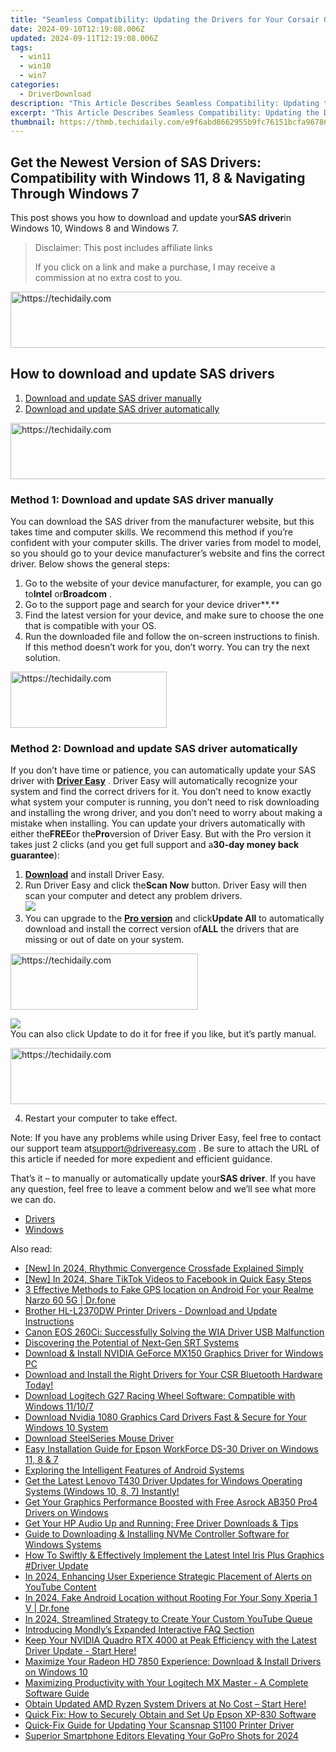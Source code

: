 ```yaml
---
title: "Seamless Compatibility: Updating the Drivers for Your Corsair Gaming Audio Equipment on Windows PCs"
date: 2024-09-10T12:19:08.006Z
updated: 2024-09-11T12:19:08.006Z
tags:
  - win11
  - win10
  - win7
categories:
  - DriverDownload
description: "This Article Describes Seamless Compatibility: Updating the Drivers for Your Corsair Gaming Audio Equipment on Windows PCs"
excerpt: "This Article Describes Seamless Compatibility: Updating the Drivers for Your Corsair Gaming Audio Equipment on Windows PCs"
thumbnail: https://thmb.techidaily.com/e9f6abd8662955b9fc76151bcfa96786be75ef68a255d5c3126b3ad30bf05b53.jpg
---
```


## Get the Newest Version of SAS Drivers: Compatibility with Windows 11, 8 & Navigating Through Windows 7

This post shows you how to download and update your**SAS driver**in Windows 10, Windows 8 and Windows 7.


>  Disclaimer: This post includes affiliate links
>
>  If you click on a link and make a purchase, I may receive a commission at no extra cost to you.
>







<!-- affiliate ads begin -->
<a href="https://unicoeye.pxf.io/c/5597632/2134246/18498" target="_top" id="2134246">
  <img src="//a.impactradius-go.com/display-ad/18498-2134246" border="0" alt="https://techidaily.com" width="728" height="90"/>
</a>
<img height="0" width="0" src="https://unicoeye.pxf.io/i/5597632/2134246/18498" style="position:absolute;visibility:hidden;" border="0" />
<!-- affiliate ads end -->




## How to download and update SAS drivers

1. [Download and update SAS driver manually](https://tools.techidaily.com/drivereasy/download/)
2. [Download and update SAS driver automatically](https://tools.techidaily.com/drivereasy/download/)





<!-- affiliate ads begin -->
<a href="https://ephamedtechinc.pxf.io/c/5597632/2126492/26400" target="_top" id="2126492">
  <img src="//a.impactradius-go.com/display-ad/26400-2126492" border="0" alt="https://techidaily.com" width="640" height="90"/>
</a>
<img height="0" width="0" src="https://ephamedtechinc.pxf.io/i/5597632/2126492/26400" style="position:absolute;visibility:hidden;" border="0" />
<!-- affiliate ads end -->




### Method 1: Download and update SAS driver manually

You can download the SAS driver from the manufacturer website, but this takes time and computer skills. We recommend this method if you’re confident with your computer skills. The driver varies from model to model, so you should go to your device manufacturer’s website and fins the correct driver. Below shows the general steps:

1. Go to the website of your device manufacturer, for example, you can go to**Intel** or**Broadcom** .
2. Go to the support page and search for your device driver**.**
3. Find the latest version for your device, and make sure to choose the one that is compatible with your OS.
4. Run the downloaded file and follow the on-screen instructions to finish.
If this method doesn’t work for you, don’t worry. You can try the next solution.





<!-- affiliate ads begin -->
<a href="https://bluettius.sjv.io/c/5597632/2139107/17108" target="_top" id="2139107">
  <img src="//a.impactradius-go.com/display-ad/17108-2139107" border="0" alt="https://techidaily.com" width="250" height="90"/>
</a>
<img height="0" width="0" src="https://bluettius.sjv.io/i/5597632/2139107/17108" style="position:absolute;visibility:hidden;" border="0" />
<!-- affiliate ads end -->




### Method 2: Download and update SAS driver automatically

If you don’t have time or patience, you can automatically update your SAS driver with **[Driver Easy](https://tools.techidaily.com/drivereasy/download/)** . Driver Easy will automatically recognize your system and find the correct drivers for it. You don’t need to know exactly what system your computer is running, you don’t need to risk downloading and installing the wrong driver, and you don’t need to worry about making a mistake when installing. You can update your drivers automatically with either the**FREE**or the**Pro**version of Driver Easy. But with the Pro version it takes just 2 clicks (and you get full support and a**30-day money back guarantee**):

1. **[Download](https://tools.techidaily.com/drivereasy/download/)**  and install Driver Easy.
2. Run Driver Easy and click the**Scan Now** button. Driver Easy will then scan your computer and detect any problem drivers.  
![](https://images.drivereasy.com/wp-content/uploads/2018/11/img_5bf7b0d892a64.jpg)
3. You can upgrade to the **[Pro version](https://tools.techidaily.com/drivereasy/download/)**  and click**Update All** to automatically download and install the correct version of**ALL** the drivers that are missing or out of date on your system.  




<!-- affiliate ads begin -->
<a href="https://wigfever.sjv.io/c/5597632/2005184/22899" target="_top" id="2005184">
  <img src="//a.impactradius-go.com/display-ad/22899-2005184" border="0" alt="https://techidaily.com" width="300" height="90"/>
</a>
<img height="0" width="0" src="https://wigfever.sjv.io/i/5597632/2005184/22899" style="position:absolute;visibility:hidden;" border="0" />
<!-- affiliate ads end -->




![](https://images.drivereasy.com/wp-content/uploads/2018/11/img_5bf7b1ecbe979.jpg)  
 You can also click Update to do it for free if you like, but it’s partly manual.




<!-- affiliate ads begin -->
<a href="https://bluettius.sjv.io/c/5597632/2139115/17108" target="_top" id="2139115">
  <img src="//a.impactradius-go.com/display-ad/17108-2139115" border="0" alt="https://techidaily.com" width="728" height="90"/>
</a>
<img height="0" width="0" src="https://bluettius.sjv.io/i/5597632/2139115/17108" style="position:absolute;visibility:hidden;" border="0" />
<!-- affiliate ads end -->




4. Restart your computer to take effect.

 Note: If you have any problems while using Driver Easy, feel free to contact our support team at[support@drivereasy.com](https://tools.techidaily.com/drivereasy/download/) . Be sure to attach the URL of this article if needed for more expedient and efficient guidance.

 That’s it – to manually or automatically update your**SAS driver**. If you have any question, feel free to leave a comment below and we’ll see what more we can do.

* [Drivers](https://tools.techidaily.com/drivereasy/download/)
* [Windows](https://tools.techidaily.com/drivereasy/download/)

<ins class="adsbygoogle"
     style="display:block"
     data-ad-format="autorelaxed"
     data-ad-client="ca-pub-7571918770474297"
     data-ad-slot="1223367746"></ins>



<ins class="adsbygoogle"
     style="display:block"
     data-ad-client="ca-pub-7571918770474297"
     data-ad-slot="8358498916"
     data-ad-format="auto"
     data-full-width-responsive="true"></ins>





<span class="atpl-alsoreadstyle">Also read:</span>
<div><ul>
<li><a href="https://fox-friendly.techidaily.com/new-in-2024-rhythmic-convergence-crossfade-explained-simply/"><u>[New] In 2024, Rhythmic Convergence Crossfade Explained Simply</u></a></li>
<li><a href="https://facebook-clips.techidaily.com/new-in-2024-share-tiktok-videos-to-facebook-in-quick-easy-steps/"><u>[New] In 2024, Share TikTok Videos to Facebook in Quick Easy Steps</u></a></li>
<li><a href="https://android-location.techidaily.com/3-effective-methods-to-fake-gps-location-on-android-for-your-realme-narzo-60-5g-drfone-by-drfone-virtual/"><u>3 Effective Methods to Fake GPS location on Android For your Realme Narzo 60 5G | Dr.fone</u></a></li>
<li><a href="https://win-amazing.techidaily.com/brother-hl-l2370dw-printer-drivers-download-and-update-instructions/"><u>Brother HL-L2370DW Printer Drivers - Download and Update Instructions</u></a></li>
<li><a href="https://win-amazing.techidaily.com/canon-eos-260ci-successfully-solving-the-wia-driver-usb-malfunction/"><u>Canon EOS 260Ci: Successfully Solving the WIA Driver USB Malfunction</u></a></li>
<li><a href="https://article-knowledge.techidaily.com/discovering-the-potential-of-next-gen-srt-systems/"><u>Discovering the Potential of Next-Gen SRT Systems</u></a></li>
<li><a href="https://win-amazing.techidaily.com/download-and-install-nvidia-geforce-mx150-graphics-driver-for-windows-pc/"><u>Download & Install NVIDIA GeForce MX150 Graphics Driver for Windows PC</u></a></li>
<li><a href="https://win-amazing.techidaily.com/1722973745543-download-and-install-the-right-drivers-for-your-csr-bluetooth-hardware-today/"><u>Download and Install the Right Drivers for Your CSR Bluetooth Hardware Today!</u></a></li>
<li><a href="https://win-amazing.techidaily.com/download-logitech-g27-racing-wheel-software-compatible-with-windows-11107/"><u>Download Logitech G27 Racing Wheel Software: Compatible with Windows 11/10/7</u></a></li>
<li><a href="https://win-amazing.techidaily.com/download-nvidia-1080-graphics-card-drivers-fast-and-secure-for-your-windows-10-system/"><u>Download Nvidia 1080 Graphics Card Drivers Fast & Secure for Your Windows 10 System</u></a></li>
<li><a href="https://win-amazing.techidaily.com/download-steelseries-mouse-driver/"><u>Download SteelSeries Mouse Driver</u></a></li>
<li><a href="https://win-amazing.techidaily.com/easy-installation-guide-for-epson-workforce-ds-30-driver-on-windows-11-8-and-7/"><u>Easy Installation Guide for Epson WorkForce DS-30 Driver on Windows 11, 8 & 7</u></a></li>
<li><a href="https://tech-renaissance.techidaily.com/exploring-the-intelligent-features-of-android-systems/"><u>Exploring the Intelligent Features of Android Systems</u></a></li>
<li><a href="https://win-amazing.techidaily.com/1722960312330-get-the-latest-lenovo-t430-driver-updates-for-windows-operating-systems-windows-10-8-7-instantly/"><u>Get the Latest Lenovo T430 Driver Updates for Windows Operating Systems (Windows 10, 8, 7) Instantly!</u></a></li>
<li><a href="https://win-amazing.techidaily.com/get-your-graphics-performance-boosted-with-free-asrock-ab350-pro4-drivers-on-windows/"><u>Get Your Graphics Performance Boosted with Free Asrock AB350 Pro4 Drivers on Windows</u></a></li>
<li><a href="https://win-amazing.techidaily.com/get-your-hp-audio-up-and-running-free-driver-downloads-and-tips/"><u>Get Your HP Audio Up and Running: Free Driver Downloads & Tips</u></a></li>
<li><a href="https://win-amazing.techidaily.com/guide-to-downloading-and-installing-nvme-controller-software-for-windows-systems/"><u>Guide to Downloading & Installing NVMe Controller Software for Windows Systems</u></a></li>
<li><a href="https://win-amazing.techidaily.com/how-to-swiftly-and-effectively-implement-the-latest-intel-iris-plus-graphics-driver-update/"><u>How To Swiftly & Effectively Implement the Latest Intel Iris Plus Graphics #Driver Update</u></a></li>
<li><a href="https://youtube-videos.techidaily.com/in-2024-enhancing-user-experience-strategic-placement-of-alerts-on-youtube-content/"><u>In 2024, Enhancing User Experience Strategic Placement of Alerts on YouTube Content</u></a></li>
<li><a href="https://android-location.techidaily.com/in-2024-fake-android-location-without-rooting-for-your-sony-xperia-1-v-drfone-by-drfone-virtual/"><u>In 2024, Fake Android Location without Rooting For Your Sony Xperia 1 V | Dr.fone</u></a></li>
<li><a href="https://youtube-help.techidaily.com/in-2024-streamlined-strategy-to-create-your-custom-youtube-queue/"><u>In 2024, Streamlined Strategy to Create Your Custom YouTube Queue</u></a></li>
<li><a href="https://mondly-stories.techidaily.com/introducing-mondlys-expanded-interactive-faq-section/"><u>Introducing Mondly’s Expanded Interactive FAQ Section</u></a></li>
<li><a href="https://win-amazing.techidaily.com/keep-your-nvidia-quadro-rtx-4000-at-peak-efficiency-with-the-latest-driver-update-start-here/"><u>Keep Your NVIDIA Quadro RTX 4000 at Peak Efficiency with the Latest Driver Update - Start Here!</u></a></li>
<li><a href="https://win-amazing.techidaily.com/maximize-your-radeon-hd-7850-experience-download-and-install-drivers-on-windows-10/"><u>Maximize Your Radeon HD 7850 Experience: Download & Install Drivers on Windows 10</u></a></li>
<li><a href="https://win-amazing.techidaily.com/maximizing-productivity-with-your-logitech-mx-master-a-complete-software-guide/"><u>Maximizing Productivity with Your Logitech MX Master - A Complete Software Guide</u></a></li>
<li><a href="https://win-amazing.techidaily.com/obtain-updated-amd-ryzen-system-drivers-at-no-cost-start-here/"><u>Obtain Updated AMD Ryzen System Drivers at No Cost – Start Here!</u></a></li>
<li><a href="https://win-amazing.techidaily.com/quick-fix-how-to-securely-obtain-and-set-up-epson-xp-830-software/"><u>Quick Fix: How to Securely Obtain and Set Up Epson XP-830 Software</u></a></li>
<li><a href="https://win-amazing.techidaily.com/quick-fix-guide-for-updating-your-scansnap-s1100-printer-driver/"><u>Quick-Fix Guide for Updating Your Scansnap S1100 Printer Driver</u></a></li>
<li><a href="https://some-guidance.techidaily.com/superior-smartphone-editors-elevating-your-gopro-shots-for-2024/"><u>Superior Smartphone Editors Elevating Your GoPro Shots for 2024</u></a></li>
</ul></div>




